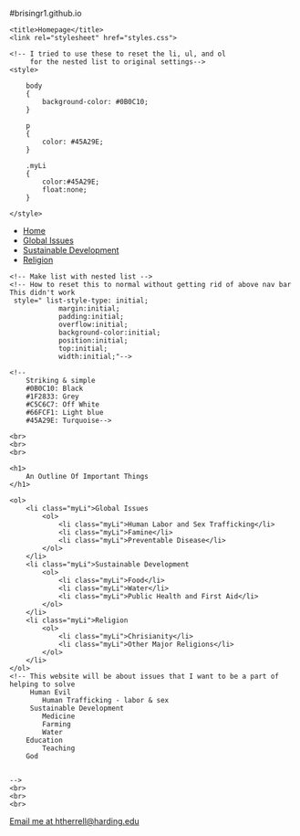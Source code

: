 #brisingr1.github.io
<html>

<!DOCTYPE html>

<html lang="en">

<head>
	<meta charset="utf-8">

	<title>Homepage</title>
	<link rel="stylesheet" href="styles.css"> 

	<!-- I tried to use these to reset the li, ul, and ol 
		 for the nested list to original settings-->
	<style>

		body
		{
			background-color: #0B0C10;
		}

		p
		{
			color: #45A29E;
		}

		.myLi
		{
			color:#45A29E;
			float:none;
		}
		
	</style>

</head>
<body>

<nav>
<div id="nav_bar">
	<ul>
  		<li><a href="index.html" class="active-page">Home</a></li>
  		<li><a href="globalproblems.html">Global Issues</a></li>
  		<li><a href="sustainabledevelopment.html">Sustainable Development</a></li>
  		<li><a href="religion.html">Religion</a></li>
	</ul>
</div>
</nav>
	<!-- Maybe use another nav bar for the other sections of the webpage (like religions, different topics of sustainable development, etc)-->

	<!-- Make list with nested list -->
	<!-- How to reset this to normal without getting rid of above nav bar
	This didn't work
	 style=" list-style-type: initial;
    			margin:initial;
    			padding:initial;
    			overflow:initial;
    			background-color:initial;
				position:initial;
    			top:initial;
    			width:initial;"-->

    <!-- 
    	Striking & simple
    	#0B0C10: Black
    	#1F2833: Grey
    	#C5C6C7: Off White
    	#66FCF1: Light blue
    	#45A29E: Turquoise-->

    <br>
	<br>
	<br>

	<h1>
		An Outline Of Important Things
	</h1>

	<ol>
		<li class="myLi">Global Issues
			<ol>
				<li class="myLi">Human Labor and Sex Trafficking</li>
				<li class="myLi">Famine</li>
				<li class="myLi">Preventable Disease</li>
			</ol>
		</li>
		<li class="myLi">Sustainable Development
			<ol>
				<li class="myLi">Food</li>
				<li class="myLi">Water</li>
				<li class="myLi">Public Health and First Aid</li>
			</ol>
		</li>
		<li class="myLi">Religion
			<ol>
				<li class="myLi">Chrisianity</li>
				<li class="myLi">Other Major Religions</li>
			</ol>
		</li>
	</ol>
	<!-- This website will be about issues that I want to be a part of helping to solve
		 Human Evil
		 	Human Trafficking - labor & sex
		 Sustainable Development
			Medicine
			Farming
			Water
		Education
			Teaching
		God


	-->
	<br>
	<br>
	<br>
<footer>
	<a class="footer" href = "mailto:htherrell@harding.edu">Email me at htherrell@harding.edu</a>
</footer>


</body>
</html>
